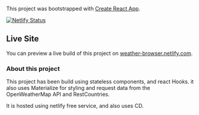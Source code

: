 This project was bootstrapped with [Create React App](https://github.com/facebook/create-react-app).

[![Netlify Status](https://api.netlify.com/api/v1/badges/342c1273-cd7c-46b6-8058-553e899b39aa/deploy-status)](https://app.netlify.com/sites/weather-browser/deploys)

## Live Site

You can preview a live build of this project on [weather-browser.netlify.com](https://weather-browser.netlify.com).

### About this project

This project has been build using stateless components, and react Hooks. it also uses Materialize for styling and request data from the OpenWeatherMap API and RestCountries.

It is hosted using netlify free service, and also uses CD.